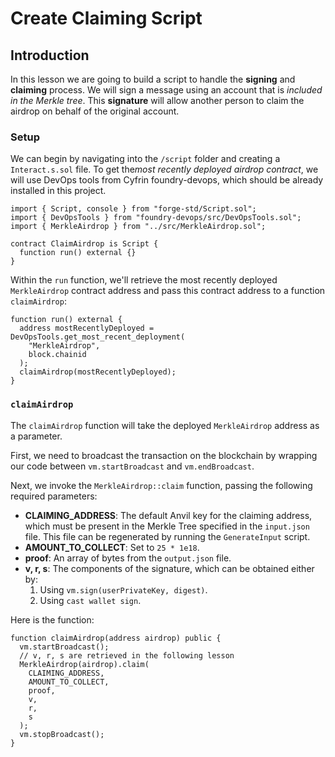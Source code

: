 # Create Claiming Script

## Introduction

In this lesson we are going to build a script to handle the **signing** and **claiming** process. We will sign a message using an account that is _included in the Merkle tree_. This **signature** will allow another person to claim the airdrop on behalf of the original account.

### Setup

We can begin by navigating into the `/script` folder and creating a `Interact.s.sol` file. To get the*most recently deployed airdrop contract*, we will use DevOps tools from Cyfrin foundry-devops, which should be already installed in this project.

```solidity
import { Script, console } from "forge-std/Script.sol";
import { DevOpsTools } from "foundry-devops/src/DevOpsTools.sol";
import { MerkleAirdrop } from "../src/MerkleAirdrop.sol";

contract ClaimAirdrop is Script {
  function run() external {}
}
```

Within the `run` function, we'll retrieve the most recently deployed `MerkleAirdrop` contract address and pass this contract address to a function `claimAirdrop`:

```solidity
function run() external {
  address mostRecentlyDeployed = DevOpsTools.get_most_recent_deployment(
    "MerkleAirdrop",
    block.chainid
  );
  claimAirdrop(mostRecentlyDeployed);
}
```

### `claimAirdrop`

The `claimAirdrop` function will take the deployed `MerkleAirdrop` address as a parameter.

First, we need to broadcast the transaction on the blockchain by wrapping our code between `vm.startBroadcast` and `vm.endBroadcast`.

Next, we invoke the `MerkleAirdrop::claim` function, passing the following required parameters:

- **CLAIMING_ADDRESS**: The default Anvil key for the claiming address, which must be present in the Merkle Tree specified in the `input.json` file. This file can be regenerated by running the `GenerateInput` script.
- **AMOUNT_TO_COLLECT**: Set to `25 * 1e18`.
- **proof**: An array of bytes from the `output.json` file.
- **v, r, s**: The components of the signature, which can be obtained either by:
  1. Using `vm.sign(userPrivateKey, digest)`.
  2. Using `cast wallet sign`.

Here is the function:

```solidity
function claimAirdrop(address airdrop) public {
  vm.startBroadcast();
  // v, r, s are retrieved in the following lesson
  MerkleAirdrop(airdrop).claim(
    CLAIMING_ADDRESS,
    AMOUNT_TO_COLLECT,
    proof,
    v,
    r,
    s
  );
  vm.stopBroadcast();
}
```
